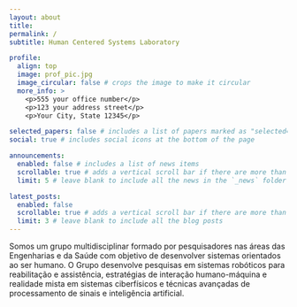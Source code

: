 ```yaml
---
layout: about
title: 
permalink: /
subtitle: Human Centered Systems Laboratory

profile:
  align: top
  image: prof_pic.jpg
  image_circular: false # crops the image to make it circular
  more_info: >
    <p>555 your office number</p>
    <p>123 your address street</p>
    <p>Your City, State 12345</p>

selected_papers: false # includes a list of papers marked as "selected={true}"
social: true # includes social icons at the bottom of the page

announcements:
  enabled: false # includes a list of news items
  scrollable: true # adds a vertical scroll bar if there are more than 3 news items
  limit: 5 # leave blank to include all the news in the `_news` folder

latest_posts:
  enabled: false
  scrollable: true # adds a vertical scroll bar if there are more than 3 new posts items
  limit: 3 # leave blank to include all the blog posts
---
```


Somos um grupo multidisciplinar formado por pesquisadores nas áreas das Engenharias e da Saúde com objetivo de desenvolver sistemas orientados ao ser humano. O Grupo desenvolve pesquisas em sistemas robóticos para reabilitação e assistência, estratégias de interação humano-máquina e realidade mista em sistemas ciberfísicos e técnicas avançadas de processamento de sinais e inteligência artificial.
